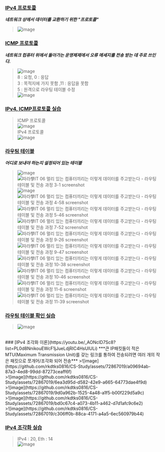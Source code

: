 ### [IPv4 프로토콜](https://youtu.be/_i8O_o2ozlE?list=PL0d8NnikouEWcF1jJueLdjRIC4HsUlULi)
***네트워크 상에서 데이터를 교환하기 위한 "프로토콜"***
> ![image](https://github.com/rkdtks0816/CS-Study/assets/72867019/b0aac41a-2060-4aa0-ae33-64cd25cbff78)

### [ICMP 프로토콜](https://youtu.be/JaBCIUsFE74?list=PL0d8NnikouEWcF1jJueLdjRIC4HsUlULi)
***네트워크 컴퓨터 위에서 돌아가는 운영체제에서 오류 메세지를 전송 받는 데 주로 쓰인다.***
> ![image](https://github.com/rkdtks0816/CS-Study/assets/72867019/cdb88bd3-d777-44da-b38b-dfb9f14d64df)<br>
> 8 : 요청, 0 : 응답 <br>
> 3 : 목적지에 가지 못함 ,11 : 응답을 못함 <br>
> 5 : 원격으로 라우팅 테이블 수정 <br>
> ![image](https://github.com/rkdtks0816/CS-Study/assets/72867019/9b516591-3f19-4ebb-a39a-e59d7d17d31d)



### [IPv4, ICMP프로토콜 실습](https://youtu.be/8ZwTvTuZlVw?list=PL0d8NnikouEWcF1jJueLdjRIC4HsUlULi)
> ICMP 프로토콜 <br> 
> ![image](https://github.com/rkdtks0816/CS-Study/assets/72867019/0b475fd9-dbca-4276-b6d5-4dc53991c6c3) <br> 
> IPv4 프로토콜 <br>
> ![image](https://github.com/rkdtks0816/CS-Study/assets/72867019/c4ccec26-03da-4369-8caf-4ffa1fc1c826)


### [라우팅 테이블](https://youtu.be/CjnKNIyREHA?list=PL0d8NnikouEWcF1jJueLdjRIC4HsUlULi)
***어디로 보내야 하는지 설정되어 있는 테이블***

>![image](https://github.com/rkdtks0816/CS-Study/assets/72867019/4ee091c9-458f-4d1f-90ae-30e47c25e04e)<br>
>![따라學IT  06  멀리 있는 컴퓨터끼리는 이렇게 데이터를 주고받는다 - 라우팅 테이블 및 전송 과정 3-1 screenshot](https://github.com/rkdtks0816/CS-Study/assets/72867019/0dfc498a-2866-42fa-be9e-da1a782474d0)<br>
>![image](https://github.com/rkdtks0816/CS-Study/assets/72867019/54291032-70a3-451c-bd7e-2a62df967b58)<br>
>![따라學IT  06  멀리 있는 컴퓨터끼리는 이렇게 데이터를 주고받는다 - 라우팅 테이블 및 전송 과정 4-58 screenshot](https://github.com/rkdtks0816/CS-Study/assets/72867019/6e8a0203-73d2-4811-ab6d-9a1e1dda7d0e)<br>
>![따라學IT  06  멀리 있는 컴퓨터끼리는 이렇게 데이터를 주고받는다 - 라우팅 테이블 및 전송 과정 5-46 screenshot](https://github.com/rkdtks0816/CS-Study/assets/72867019/f9b52683-8283-4f56-8b1c-df995d5e9568)<br>
>![따라學IT  06  멀리 있는 컴퓨터끼리는 이렇게 데이터를 주고받는다 - 라우팅 테이블 및 전송 과정 7-52 screenshot](https://github.com/rkdtks0816/CS-Study/assets/72867019/726397b4-2cfd-476f-a719-74a7fae9c58d)<br>
>![따라學IT  06  멀리 있는 컴퓨터끼리는 이렇게 데이터를 주고받는다 - 라우팅 테이블 및 전송 과정 9-26 screenshot](https://github.com/rkdtks0816/CS-Study/assets/72867019/e2c9ab8d-8941-40e4-b371-e966688a2ab2)<br>
>![따라學IT  06  멀리 있는 컴퓨터끼리는 이렇게 데이터를 주고받는다 - 라우팅 테이블 및 전송 과정 9-47 screenshot](https://github.com/rkdtks0816/CS-Study/assets/72867019/6392aafd-3b65-42cb-9461-6938f21ad1da)<br>
>![따라學IT  06  멀리 있는 컴퓨터끼리는 이렇게 데이터를 주고받는다 - 라우팅 테이블 및 전송 과정 10-38 screenshot](https://github.com/rkdtks0816/CS-Study/assets/72867019/94e8ee25-5a49-4e0c-b8be-ad85c1a27ec9)<br>
>![따라學IT  06  멀리 있는 컴퓨터끼리는 이렇게 데이터를 주고받는다 - 라우팅 테이블 및 전송 과정 10-46 screenshot](https://github.com/rkdtks0816/CS-Study/assets/72867019/f434172a-6407-4b00-aa6f-e0500b7d0481)<br>
>![따라學IT  06  멀리 있는 컴퓨터끼리는 이렇게 데이터를 주고받는다 - 라우팅 테이블 및 전송 과정 11-6 screenshot](https://github.com/rkdtks0816/CS-Study/assets/72867019/fa730f43-ab52-4379-9bbc-e3d6dc8c4b50)<br>
>![따라學IT  06  멀리 있는 컴퓨터끼리는 이렇게 데이터를 주고받는다 - 라우팅 테이블 및 전송 과정 11-39 screenshot](https://github.com/rkdtks0816/CS-Study/assets/72867019/909b6ddf-2ca8-4f3f-80ec-7cb7c5a7ed6d)<br>

### [라우팅 테이블 확인 실습](https://youtu.be/tVntagSJctc?list=PL0d8NnikouEWcF1jJueLdjRIC4HsUlULi)
>![image](https://github.com/rkdtks0816/CS-Study/assets/72867019/a5f2a1de-2506-403c-887b-5785849c9486)
<br>
### [IPv4 조각화 이론](https://youtu.be/_AONcID7Sc8?list=PL0d8NnikouEWcF1jJueLdjRIC4HsUlULi)
***큰 IP패킷들이 적은 MTU(Maximum Transmission Unit)를 갖는 링크를 통하여 전송되려면 여러 개의 작은 패킷으로 쪼개어/조각화 되어 전송***
>![image](https://github.com/rkdtks0816/CS-Study/assets/72867019/a09694ab-87a3-4ed8-99dd-87273ceaff6f)<br>
>![image](https://github.com/rkdtks0816/CS-Study/assets/72867019/6ea3d95d-d582-42e9-a665-64773dae4f9d)<br>
>![image](https://github.com/rkdtks0816/CS-Study/assets/72867019/9d0a962b-1525-4a48-a1f5-b00f229d5a9c)<br>
>![image](https://github.com/rkdtks0816/CS-Study/assets/72867019/bd0c67c4-a073-4b11-a462-d7d1afc9c6e2)<br>
>![image](https://github.com/rkdtks0816/CS-Study/assets/72867019/c306ff0b-88ca-4171-a4a5-6ec560979b44)<br>





### [IPv4 조각화 실습](https://youtu.be/QKEL9aBgHtg?list=PL0d8NnikouEWcF1jJueLdjRIC4HsUlULi)
> IPv4 : 20, Eth : 14 <br>
>![image](https://github.com/rkdtks0816/CS-Study/assets/72867019/ce90d983-026c-4c68-82f2-428411dffccb)

